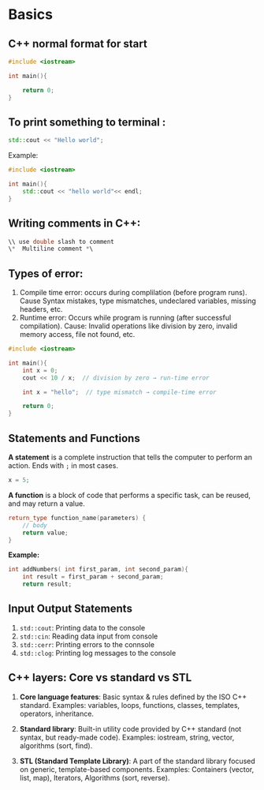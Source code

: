 # Basics

## C++ normal format for start

```cpp
#include <iostream>

int main(){

    return 0;
}
```

## **To print something to terminal :**
```cpp
std::cout << "Hello world";
```

Example:
```cpp
#include <iostream>

int main(){
    std::cout << "hello world"<< endl;
}
```

## Writing comments in C++:
```cpp
\\ use double slash to comment
\*  Multiline comment *\
```

## Types of error:
1. Compile time error: occurs during complilation (before program runs). Cause Syntax mistakes, type mismatches, undeclared variables, missing headers, etc.
2. Runtime error: Occurs while program is running (after successful compilation). Cause: Invalid operations like division by zero, invalid memory access, file not found, etc.
   
```cpp
#include <iostream>

int main(){
    int x = 0;
    cout << 10 / x;  // division by zero → run-time error

    int x = "hello";  // type mismatch → compile-time error

    return 0;
}
```

## Statements and Functions
**A statement** is a complete instruction that tells the computer to perform an action. Ends with `;` in most cases.
```cpp
x = 5;
```

**A function** is a block of code that performs a specific task, can be reused, and may return a value.
```cpp
return_type function_name(parameters) {
    // body
    return value;
}

```

**Example:**
```cpp
int addNumbers( int first_param, int second_param){
    int result = first_param + second_param;
    return result;
```

## Input Output Statements
1. `std::cout`: Printing data to the console 
2. `std::cin`: Reading data input from console
3. `std::cerr`: Printing errors to the connsole
4. `std::clog`: Printing log messages to the console


## C++ layers: Core vs standard vs STL
1. **Core language features**: Basic syntax & rules defined by the ISO C++ standard.
Examples: variables, loops, functions, classes, templates, operators, inheritance.

2. **Standard library**: Built-in utility code provided by C++ standard (not syntax, but ready-made code).
Examples: iostream, string, vector, algorithms (sort, find).

3. **STL (Standard Template Library)**: A part of the standard library focused on generic, template-based components.
Examples: Containers (vector, list, map), Iterators, Algorithms (sort, reverse).









